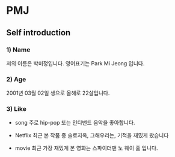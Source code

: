# PMJ

## Self introduction

### **1) Name**
저의 이름은 박미정입니다.  영어표기는 Park Mi Jeong 입니다.

### **2) Age**
2001년 03월 02일 생으로 올해로 22살입니다.

### **3) Like**

- song
 주로 hip-pop 또는 인디밴드 음악을 좋아합니다.

- Netflix
 최근 본 작품 중 솔로지옥, 그해우리는, 기적을 재밌게 봤습니다

- movie
 최근 가장 재밌게 본 영화는 스파이더맨 노 웨이 홈 입니다.

